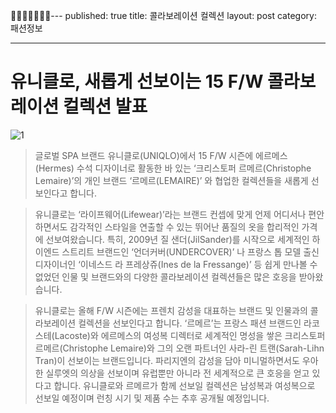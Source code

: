 ---
published: true
title: 콜라보레이션 컬렉션
layout: post
category: 패션정보

---
유니클로, 새롭게 선보이는 **15 F/W** 콜라보레이션 컬렉션 발표
====

![1](http://cafeptthumb4.phinf.naver.net/20150522_125/hrworks2005_1432293409636fn0bc_JPEG/%BB%E7%C1%F8%C0%DA%B7%E11_%C0%FC_%BF%A1%B8%A3%B8%DE%BD%BA%28Herms%29_%B5%F0%B7%BA%C5%CD_%C5%A9%B8%AE%BD%BA%C5%E4%C6%DB_%B8%A3%B8%DE%B8%A3%28Christophe_Lemaire%2C_%BF%EC%29%BF%CD_%B1%D7%C0%C7_%C6%C4%C6%AE%B3%CA_%BB%E7%B6%F3-%B8%B0_%C6%AE%B7%A3%28Sarah-.jpg?type=w740)


>글로벌 SPA 브랜드 유니클로(UNIQLO)에서 15 F/W 시즌에 에르메스(Hermes) 수석 디자이너로 활동한 바 있는 ‘크리스토퍼 르메르(Christophe Lemaire)’의 개인 브랜드 ‘르메르(LEMAIRE)’ 와 협업한 컬렉션들을 새롭게 선보인다고 합니다.
 
>유니클로는 ‘라이프웨어(Lifewear)’라는 브랜드 컨셉에 맞게 언제 어디서나 편안하면서도 감각적인 스타일을 연출할 수 있는 뛰어난 품질의 옷을 합리적인 가격에 선보여왔습니다. 특히, 2009년 질 샌더(JilSander)를 시작으로 세계적인 하이엔드 스트리트 브랜드인 ‘언더커버(UNDERCOVER)’ 나 프랑스 톱 모델 출신 디자이너인 ‘이네스드 라 프레상쥬(Ines de la Fressange)’ 등 쉽게 만나볼 수 없었던 인물 및 브랜드와의 다양한 콜라보레이션 컬렉션들은 많은 호응을 받아왔습니다.
 
>유니클로는 올해 F/W 시즌에는 프렌치 감성을 대표하는 브랜드 및 인물과의 콜라보레이션 컬렉션을 선보인다고 합니다. ‘르메르’는 프랑스 패션 브랜드인 라코스테(Lacoste)와 에르메스의 여성복 디렉터로 세계적인 명성을 쌓은 크리스토퍼 르메르(Christophe Lemaire)와 그의 오랜 파트너인 사라-린 트랜(Sarah-Lihn Tran)이 선보이는 브랜드입니다. 파리지엔의 감성을 담아 미니멀하면서도 우아한 실루엣의 의상을 선보이며 유럽뿐만 아니라 전 세계적으로 큰 호응을 얻고 있다고 합니다. 유니클로와 르메르가 함께 선보일 컬렉션은 남성복과 여성복으로 선보일 예정이며 런칭 시기 및 제품 수는 추후 공개될 예정입니다.
